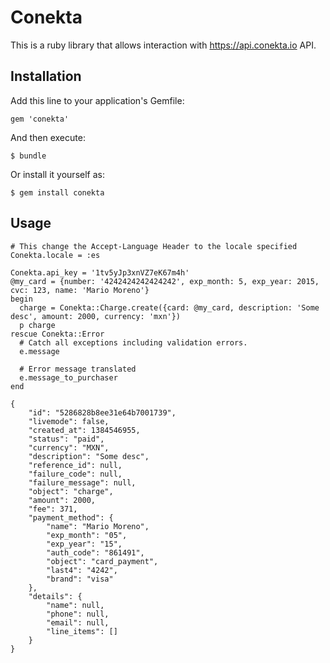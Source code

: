 # Conekta

This is a ruby library that allows interaction with https://api.conekta.io API.

## Installation

Add this line to your application's Gemfile:

    gem 'conekta'

And then execute:

    $ bundle

Or install it yourself as:

    $ gem install conekta

## Usage
    # This change the Accept-Language Header to the locale specified
    Conekta.locale = :es
    
    Conekta.api_key = '1tv5yJp3xnVZ7eK67m4h'
    @my_card = {number: '4242424242424242', exp_month: 5, exp_year: 2015, cvc: 123, name: 'Mario Moreno'}
    begin
      charge = Conekta::Charge.create({card: @my_card, description: 'Some desc', amount: 2000, currency: 'mxn'})
      p charge
    rescue Conekta::Error
      # Catch all exceptions including validation errors.
      e.message
      
      # Error message translated
      e.message_to_purchaser
    end

    {
        "id": "5286828b8ee31e64b7001739",
        "livemode": false,
        "created_at": 1384546955,
        "status": "paid",
        "currency": "MXN",
        "description": "Some desc",
        "reference_id": null,
        "failure_code": null,
        "failure_message": null,
        "object": "charge",
        "amount": 2000,
        "fee": 371,
        "payment_method": {
            "name": "Mario Moreno",
            "exp_month": "05",
            "exp_year": "15",
            "auth_code": "861491",
            "object": "card_payment",
            "last4": "4242",
            "brand": "visa"
        },
        "details": {
            "name": null,
            "phone": null,
            "email": null,
            "line_items": []
        }
    }
